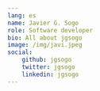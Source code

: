 ```yaml
---
lang: es
name: Javier G. Sogo
role: Software developer
bio: All about jgsogo
image: /img/javi.jpeg
social:
    github: jgsogo
    twitter: jgsogo
    linkedin: jgsogo
---
```

